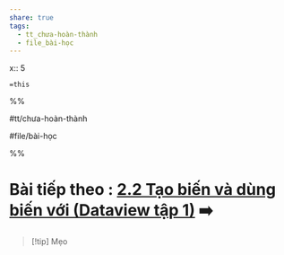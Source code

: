```yaml
---  
share: true  
tags:  
  - tt_chưa-hoàn-thành  
  - file_bài-học  
---  
```

  
x:: 5  
  
`=this`  
%%  
#tt/chưa-hoàn-thành  
#file/bài-học  
%%  
# Bài tiếp theo : [2.2 Tạo biến và dùng biến với (Dataview tập 1)](../2.2%20T%E1%BA%A1o%20bi%E1%BA%BFn%20v%C3%A0%20d%C3%B9ng%20bi%E1%BA%BFn%20v%E1%BB%9Bi%20(Dataview%20t%E1%BA%ADp%201).md) ➡️  
  
> [!tip] Mẹo  
